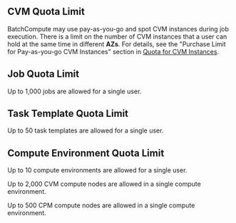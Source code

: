 
## CVM Quota Limit
BatchCompute may use pay-as-you-go and spot CVM instances during job execution. There is a limit on the number of CVM instances that a user can hold at the same time in different **AZs**. For details, see the "Purchase Limit for Pay-as-you-go CVM Instances" section in [Quota for CVM Instances](http://intl.cloud.tencent.com/document/product/213/2664).

## Job Quota Limit
Up to 1,000 jobs are allowed for a single user.

## Task Template Quota Limit
Up to 50 task templates are allowed for a single user.

## Compute Environment Quota Limit
Up to 10 compute environments are allowed for a single user.

Up to 2,000 CVM compute nodes are allowed in a single compute environment.

Up to 500 CPM compute nodes are allowed in a single compute environment.
